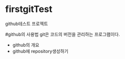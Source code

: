  # firstgitTest
 github테스트 프로젝트

 #github의 사용법
 git은 코드의 버전을 관리하는 프로그램이다.
  - github의 개요
  - github에 repository생성하기
  
